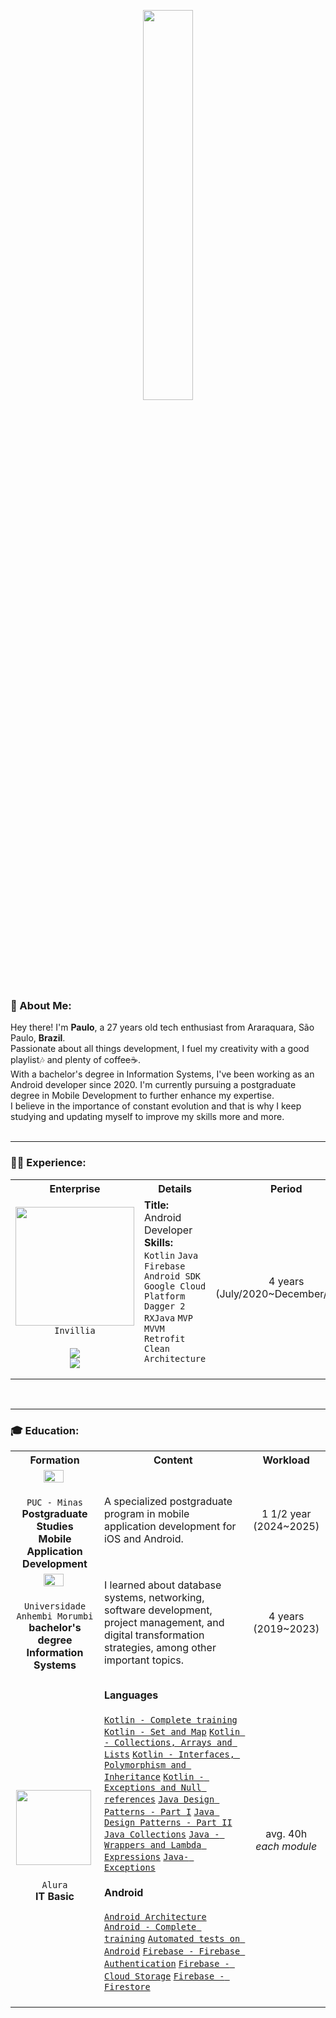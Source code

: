 
<p align="center">  
	<img src="https://skillicons.dev/icons?i=androidstudio,kotlin,java,gcp,firebase,git&theme=light"  width="40%"/>
</p>


<h3>👋 About Me:</h3>
<p align="left">
Hey there! I'm <b>Paulo</b>, a 27 years old tech enthusiast from Araraquara, São Paulo, <b>Brazil</b>. <br>
Passionate about all things development, I fuel my creativity with a good playlist🎶 and plenty of coffee☕.<br>
With a bachelor's degree in Information Systems, I've been working as an Android developer since 2020. I'm currently pursuing a postgraduate degree in Mobile Development to further enhance my expertise.<br>
I believe in the importance of constant evolution and that is why I keep studying and updating myself to improve my skills more and more.<br><br>


---

<h3>👨‍💼 Experience:</h3>
<p align="center">
<table align="center">
<tr>
<th>Enterprise</th>
<th>Details</th>
<th>Period</th>
</tr>
<tr>
<td align="center">
<img src="https://www.tramparonline.com/wp-content/uploads/2022/12/invillia.png" width="190px"/><br>
	<code>Invillia</code>
	<br> <br>
	<a href="https://linkedin.com/company/invillia" title="LinkedIn" target="_blank" style="cursor: alias" rel="noopener">
<img src="https://img.shields.io/badge/LinkedIn-0077B5?style=for-the-badge&logo=linkedin&logoColor=white" />
</a>
	<br>
<a href="https://www.invillia.com" target="_blank" rel="noopener">
<img src="https://img.shields.io/badge/Website-EEEEEE?style=for-the-badge&logo=google-chrome&logoColor=353535" />
</td>
<td>
<b>Title:</b> Android Developer<br>
<b>Skills:</b> <code>Kotlin</code> <code>Java</code> <code>Firebase</code> <code>Android SDK</code> <code>Google Cloud Platform</code> <code>Dagger 2</code> <code>RXJava</code> <code>MVP</code> <code>MVVM</code> <code>Retrofit</code> <code>Clean Architecture</code><br><br>
</a>
</td>

<td align="center">4 years (July/2020~December/2024)</td>
</tr>
</table>
</p><br>

---

<h3>🎓 Education:</h3>
<p align="center">
<table align="center">
<tr>
<th>Formation</th>
<th>Content</th>
<th>Workload</th>
</tr>
<tr>
<td align="center">
&nbsp; &nbsp; &nbsp; <a href="https://www.pucminas.br/PUCVIRTUAL/Pos-Graduacao/Paginas/Mobile-Engineering-.aspx?pageID=774&moda=1&polo=1&curso=3190&situ=1"><img src="https://www.pucminas.br/Style%20Library/VIRTUAL/img/logo-puc-virtual.png" width="50%"/></a>&nbsp; &nbsp; &nbsp; &nbsp; <br><br>
<code>PUC - Minas</code><br>
<b>Postgraduate Studies<br>Mobile Application Development</b>
</td>
<td>
A specialized postgraduate program in mobile application development for iOS and Android.
</td>
<td align="center">1 1/2 year (2024~2025)</td>
</tr>
<tr>
<td align="center">
&nbsp; &nbsp; &nbsp; <a href="https://portal.anhembi.br"><img src="https://1951880946.rsc.cdn77.org/resize?type=auto&width=224&url=https://reservio-static-production.s3.eu-central-1.amazonaws.com/businesses/44ee0f7c-f02a-4d4c-a73f-1f409bd149d2.png" width="50%"/></a>&nbsp; &nbsp; &nbsp; &nbsp; <br><br>
<code>Universidade Anhembi Morumbi</code><br>
<b>bachelor's degree<br>Information Systems</b>
</td>
<td>
I learned about database systems, networking, software development, project management, and digital transformation strategies, among other important topics.
</td>
<td align="center">4 years (2019~2023)</td>
</tr>
<tr>
<td align="center">
&nbsp; &nbsp; &nbsp; &nbsp; <a href="https://alura.com.br"><img src="https://user-images.githubusercontent.com/42657376/211171774-a4ea8b07-4e0a-43cf-95e2-d9b314d9e430.png" width="120px"/></a>&nbsp; &nbsp; &nbsp; &nbsp; <br>
<code>Alura</code><br>
<b>IT Basic</b>
</td>
<td>
	<h4>Languages</h4>
		<code><a href="https://cursos.alura.com.br/degree/certificate/a74b2584-acc6-43ef-bc5f-6b9d30092019">Kotlin - Complete training</a></code>
    <code><a href="https://cursos.alura.com.br/certificate/c52155d4-25bf-46f5-b762-bf736c80f13c">Kotlin - Set and Map</a></code>
    <code><a href="https://cursos.alura.com.br/certificate/c4a2b625-deef-414a-be3c-44a14157dc30">Kotlin - Collections, Arrays and Lists</a></code>
    <code><a href="https://cursos.alura.com.br/certificate/9c425cda-30e4-4ba1-bdba-1c52147ca5ed">Kotlin - Interfaces, Polymorphism and Inheritance</a></code>
    <code><a href="https://cursos.alura.com.br/certificate/e231f9cc-784c-41b4-97a7-13e58bb94f7b">Kotlin - Exceptions and Null references</a></code>
		<code><a href="https://cursos.alura.com.br/certificate/8b97ab66-94de-4369-808c-abfed8d3049e">Java Design Patterns - Part I</a></code>
    <code><a href="https://cursos.alura.com.br/certificate/6ca5aef8-ef66-4652-9cd0-7de646b12587">Java Design Patterns - Part II</a></code>
    <code><a href="https://cursos.alura.com.br/certificate/bb1c68d7-be43-43b1-9c78-f0aab62fa700">Java Collections</a></code>
    <code><a href="https://cursos.alura.com.br/certificate/66a92b99-c02c-4168-a77c-607889a14007">Java - Wrappers and Lambda Expressions</a></code>
    <code><a href="https://cursos.alura.com.br/certificate/1e2aef50-c6d4-4778-abfa-b6b8a2fe9a07">Java- Exceptions</a></code>
	<h4>Android</h4>
		<code><a href="https://cursos.alura.com.br/degree/certificate/e7738ca5-065b-4095-9a21-a60c30183112">Android Architecture</a></code>
		<code><a href="https://cursos.alura.com.br/degree/certificate/a8d67787-6f95-4fed-8b04-d9fcbfa82e4e">Android - Complete training</a></code>
    <code><a href="https://cursos.alura.com.br/degree/certificate/d733fb60-a35d-44fe-bcdf-8ad7d184d8b2">Automated tests on Android</a></code>
    <code><a href="https://cursos.alura.com.br/certificate/c3891264-a1ee-4e6a-a937-1df217e036f1">Firebase - Firebase Authentication</a></code>
    <code><a href="https://cursos.alura.com.br/certificate/f4e0c3cd-65c3-498f-93d8-f9a018eecb1f">Firebase - Cloud Storage</a></code>
    <code><a href="https://cursos.alura.com.br/certificate/9b5a7610-64b6-4a7d-8b99-c5b81cc9c767">Firebase - Firestore</a></code>
		<br><br>
</td>
<td align="center">avg. 40h<br><i>each module</i></td>
</tr>	
</table>
</p><br>
